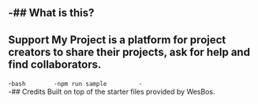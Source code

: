
-## What is this?		
 -		
 Support My Project is a platform for project creators to share their projects, ask for help and find collaborators.  
 -		
 -```bash		
 -npm run sample		
 -```		
-## Credits	
Built on top of the starter files provided by WesBos.
